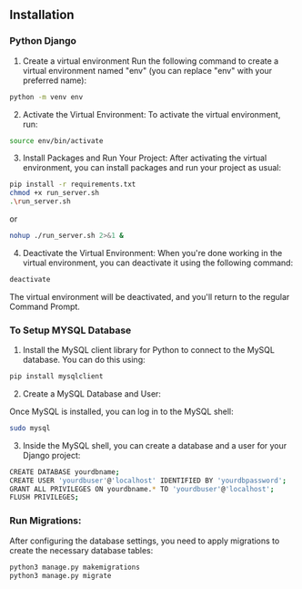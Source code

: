 ## Installation

### Python Django 
1. Create a virtual environment
   Run the following command to create a virtual environment named "env" (you can replace "env" with your preferred name):

```bash
python -m venv env
```

2. Activate the Virtual Environment:
   To activate the virtual environment, run:

```bash
source env/bin/activate
```

3. Install Packages and Run Your Project:
   After activating the virtual environment, you can install packages and run your project as usual:

```bash
pip install -r requirements.txt
chmod +x run_server.sh
.\run_server.sh
```
or
```bash
nohup ./run_server.sh 2>&1 &
```


4. Deactivate the Virtual Environment:
   When you're done working in the virtual environment, you can deactivate it using the following command:

```bash
deactivate
```

The virtual environment will be deactivated, and you'll return to the regular Command Prompt.

### To Setup MYSQL Database 

1. Install the MySQL client library for Python to connect to the  MySQL database. You can do this using:

```bash
pip install mysqlclient
```

2. Create a MySQL Database and User:

Once MySQL is installed, you can log in to the MySQL shell:

```bash
sudo mysql
```
3. Inside the MySQL shell, you can create a database and a user for your Django project:

```bash
CREATE DATABASE yourdbname;
CREATE USER 'yourdbuser'@'localhost' IDENTIFIED BY 'yourdbpassword';
GRANT ALL PRIVILEGES ON yourdbname.* TO 'yourdbuser'@'localhost';
FLUSH PRIVILEGES;
```

### Run Migrations:

After configuring the database settings, you need to apply migrations to create the necessary database tables:

```bash
python3 manage.py makemigrations
python3 manage.py migrate
```
